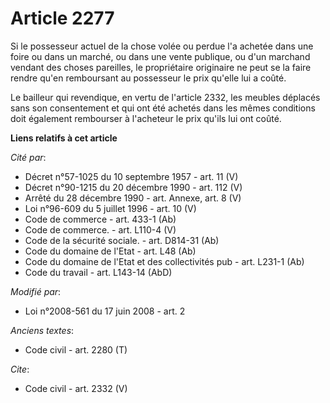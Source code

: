 # Article 2277

Si le possesseur actuel de la chose volée ou perdue l'a achetée dans une foire ou dans un marché, ou dans une vente publique,
ou d'un marchand vendant des choses pareilles, le propriétaire originaire ne peut se la faire rendre qu'en remboursant au
possesseur le prix qu'elle lui a coûté. 

Le bailleur qui revendique, en vertu de l'article 2332, les meubles déplacés sans son consentement et qui ont été achetés
dans les mêmes conditions doit également rembourser à l'acheteur le prix qu'ils lui ont coûté.

**Liens relatifs à cet article**

_Cité par_:

  - Décret n°57-1025 du 10 septembre 1957 - art. 11 (V)
  - Décret n°90-1215 du 20 décembre 1990 - art. 112 (V)
  - Arrêté du 28 décembre 1990 - art. Annexe, art. 8 (V)
  - Loi n°96-609 du 5 juillet 1996 - art. 10 (V)
  - Code de commerce - art. 433-1 (Ab)
  - Code de commerce. - art. L110-4 (V)
  - Code de la sécurité sociale. - art. D814-31 (Ab)
  - Code du domaine de l'Etat - art. L48 (Ab)
  - Code du domaine de l'Etat et des collectivités pub - art. L231-1 (Ab)
  - Code du travail - art. L143-14 (AbD)

_Modifié par_:

  - Loi n°2008-561 du 17 juin 2008 - art. 2

_Anciens textes_:

  - Code civil - art. 2280 (T)

_Cite_:

  - Code civil - art. 2332 (V)
